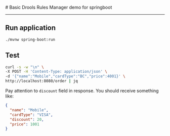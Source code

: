 # Basic Drools Rules Manager demo for springboot

---
## Run application
```bash
./mvnw spring-boot:run
```
## Test

```bash
curl -s -w "\n" \
-X POST -H 'Content-Type: application/json' \
-d '{"name":"Mobile","cardType":"BC","price":4001}' \
http://localhost:8080/order | jq
```
Pay attention to ```discount``` field in response. You should receive something like:
```json
{
  "name": "Mobile",
  "cardType": "VISA",
  "discount": 20,
  "price": 1001
}
```

